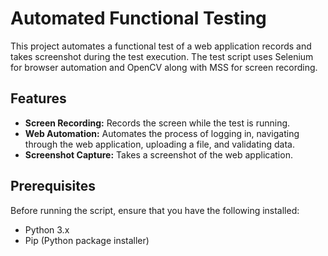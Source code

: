 # Automated Functional Testing 

This project automates a functional test of a web application  records and takes  screenshot during the test execution. The test script uses Selenium for browser automation and OpenCV along with MSS for screen recording.

## Features

- **Screen Recording:** Records the screen while the test is running.
- **Web Automation:** Automates the process of logging in, navigating through the web application, uploading a file, and validating data.
- **Screenshot Capture:** Takes a screenshot of  the web application.

## Prerequisites

Before running the script, ensure that you have the following installed:

- Python 3.x
- Pip (Python package installer)


